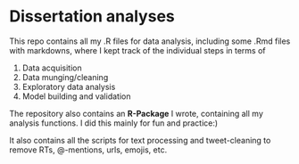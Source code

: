 # Dissertation analyses

This repo contains all my .R files for data analysis, including some .Rmd files with markdowns, where I kept track of the individual
steps in terms of

1) Data acquisition
2) Data munging/cleaning
3) Exploratory data analysis
4) Model building and validation

The repository also contains an **R-Package** I wrote, containing all my analysis functions. I did this mainly for fun and practice:)

It also contains all the scripts for text processing and tweet-cleaning to remove RTs, @-mentions, urls, emojis, etc.
